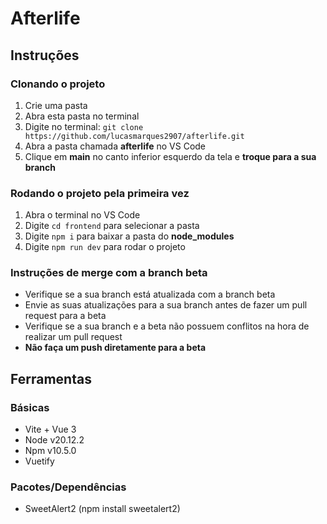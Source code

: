 # Afterlife

## Instruções

### Clonando o projeto

1. Crie uma pasta
2. Abra esta pasta no terminal
3. Digite no terminal: ```git clone https://github.com/lucasmarques2907/afterlife.git```
4. Abra a pasta chamada **afterlife** no VS Code
5. Clique em **main** no canto inferior esquerdo da tela e **troque para a sua branch**

### Rodando o projeto pela primeira vez

1. Abra o terminal no VS Code
2. Digite ```cd frontend``` para selecionar a pasta
3. Digite ```npm i``` para baixar a pasta do **node_modules**
4. Digite ```npm run dev``` para rodar o projeto

### Instruções de merge com a branch beta

- Verifique se a sua branch está atualizada com a branch beta
- Envie as suas atualizações para a sua branch antes de fazer um pull request para a beta
- Verifique se a sua branch e a beta não possuem conflitos na hora de realizar um pull request
- **Não faça um push diretamente para a beta**

## Ferramentas

### Básicas

- Vite + Vue 3
- Node  v20.12.2
- Npm v10.5.0
- Vuetify

### Pacotes/Dependências

- SweetAlert2 (npm install sweetalert2)
